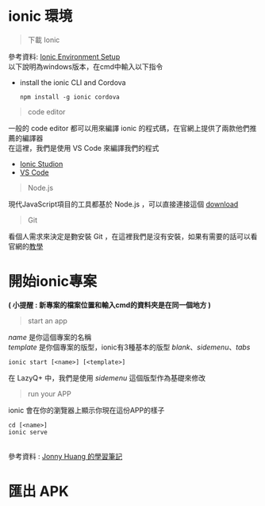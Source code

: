 # ionic 環境
> 下載 Ionic

參考資料: [Ionic Environment Setup](https://ionicframework.com/docs/installation/environment)\
以下說明為windows版本，在cmd中輸入以下指令

* install the ionic CLI and Cordova

      npm install -g ionic cordova
    
    
> code editor

一般的 code editor 都可以用來編譯 ionic 的程式碼，在官網上提供了兩款他們推薦的編譯器\
在這裡，我們是使用 VS Code 來編譯我們的程式

* [Ionic Studion](https://ionicframework.com/studio?utm_source=docs&utm_medium=website&utm_campaign=studio%20launch)
* [VS Code](https://code.visualstudio.com/)

> Node.js

現代JavaScript項目的工具都基於 Node.js ，可以直接連接這個 [download](https://nodejs.org/en/download/)

> Git

看個人需求來決定是覅安裝 Git ，在這裡我們是沒有安裝，如果有需要的話可以看官網的[教學](https://ionicframework.com/docs/installation/environment)

# 開始ionic專案
**( 小提醒 : 新專案的檔案位置和輸入cmd的資料夾是在同一個地方 )**
> start an app

*name* 是你這個專案的名稱\
*template* 是你個專案的版型，ionic有3種基本的版型 *blank*、*sidemenu*、*tabs*


    ionic start [<name>] [<template>]

在 LazyQ+ 中，我們是使用 *sidemenu* 這個版型作為基礎來修改

> run your APP

ionic 會在你的瀏覽器上顯示你現在這份APP的樣子

    cd [<name>]
    ionic serve

\
參考資料 : [Jonny Huang 的學習筆記](https://jonny-huang.github.io/ionic/training/01_creating_first_project/)

# 匯出 APK








